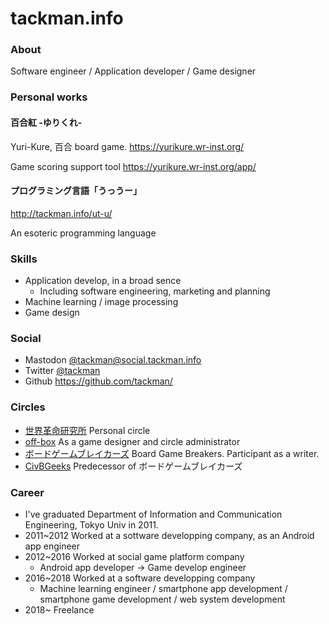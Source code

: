 # tackman.info

### About

Software engineer / Application developer / Game designer

### Personal works

#### 百合紅 -ゆりくれ-

Yuri-Kure, 百合 board game. https://yurikure.wr-inst.org/

Game scoring support tool https://yurikure.wr-inst.org/app/


#### プログラミング言語「うっうー」

http://tackman.info/ut-u/

An esoteric programming language

### Skills

- Application develop, in a broad sence
  - Including software engineering, marketing and planning
- Machine learning / image processing
- Game design

### Social

- Mastodon [@tackman@social.tackman.info](htts://social.tackman.info/@tackman)
- Twitter [@tackman](https://twitter.com/tackman/)
- Github https://github.com/tackman/


### Circles

- [世界革命研究所](https://wr-inst.org/) Personal circle
- [off-box](https://off-box.net/) As a game designer and circle administrator
- [ボードゲームブレイカーズ](http://bgb.cards/) Board Game Breakers. Participant as a writer.
- [CivBGeeks](http://civbgeeks.net/) Predecessor of ボードゲームブレイカーズ

### Career

- I've graduated Department of Information and Communication Engineering, Tokyo Univ in 2011.
- 2011~2012 Worked at a sottware developping company, as an Android app engineer 
- 2012~2016 Worked at social game platform company
  - Android app developer -> Game develop engineer
- 2016~2018 Worked at a software developping company
  - Machine learning engineer / smartphone app development / smartphone game development / web system development
- 2018~ Freelance
